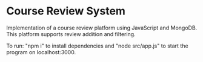# Course Review System

Implementation of a course review platform using JavaScript and MongoDB. This platform supports review addition and filtering.

To run: "npm i" to install dependencies and "node src/app.js" to start the program on localhost:3000.


